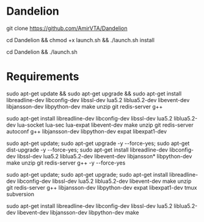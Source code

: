 # Dandelion

git clone https://github.com/AmirVTA/Dandelion

cd Dandelion && chmod +x launch.sh && ./launch.sh install

cd Dandelion && ./launch.sh

# Requirements

sudo apt-get update && sudo apt-get upgrade && sudo apt-get install libreadline-dev libconfig-dev libssl-dev lua5.2 liblua5.2-dev libevent-dev libjansson-dev libpython-dev make unzip git redis-server g++

sudo apt-get install libreadline-dev libconfig-dev libssl-dev lua5.2 liblua5.2-dev lua-socket lua-sec lua-expat libevent-dev make unzip git redis-server autoconf g++ libjansson-dev libpython-dev expat libexpat1-dev

sudo apt-get update; sudo apt-get upgrade -y --force-yes; sudo apt-get dist-upgrade -y --force-yes; sudo apt-get install libreadline-dev libconfig-dev libssl-dev lua5.2 liblua5.2-dev libevent-dev libjansson* libpython-dev make unzip git redis-server g++ -y --force-yes

sudo apt-get update; sudo apt-get upgrade; sudo apt-get install libreadline-dev libconfig-dev libssl-dev lua5.2 liblua5.2-dev libevent-dev make unzip git redis-server g++ libjansson-dev libpython-dev expat libexpat1-dev tmux subversion

sudo apt-get install libreadline-dev libconfig-dev libssl-dev lua5.2 liblua5.2-dev libevent-dev libjansson-dev libpython-dev make 




